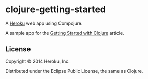 # clojure-getting-started

A [Heroku](http://www.heroku.com) web app using Compojure.

A sample app for the [Getting Started with Clojure](https://devcenter.heroku.com/articles/getting-started-with-clojure) article.

## License

Copyright © 2014 Heroku, Inc.

Distributed under the Eclipse Public License, the same as Clojure.
